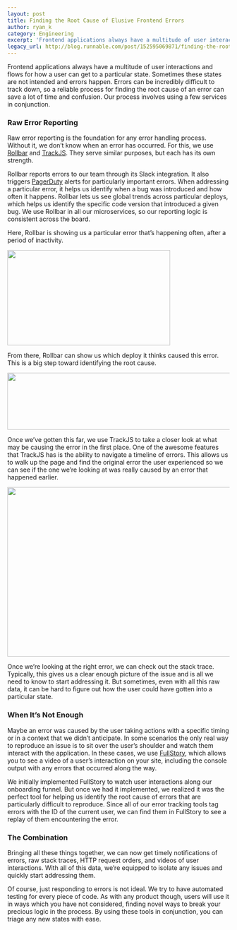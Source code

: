 ```yaml
---
layout: post
title: Finding the Root Cause of Elusive Frontend Errors
author: ryan_k
category: Engineering
excerpt: 'Frontend applications always have a multitude of user interactions and flows for how a user can get to a particular state. Sometimes these states are not intended and errors happen. Errors can be incredibly difficult to track down, so a reliable process for finding the root cause of an error can save a lot of time and confusion. Our process involves using a few services in conjunction.'
legacy_url: http://blog.runnable.com/post/152595069871/finding-the-root-cause-of-elusive-frontend-errors
---
```


Frontend applications always have a multitude of user interactions and flows for how a user can get to a particular state. Sometimes these states are not intended and errors happen. Errors can be incredibly difficult to track down, so a reliable process for finding the root cause of an error can save a lot of time and confusion. Our process involves using a few services in conjunction.

### Raw Error Reporting

Raw error reporting is the foundation for any error handling process. Without it, we don’t know when an error has occurred. For this, we use [Rollbar](http://t.umblr.com/redirect?z=https%3A%2F%2Frollbar.com%2F&t=NGFkODdkMzJhMmY5YTYzZmMyMjA4YTJlMWFkNDUzNjdjZDJlOTRiOCxGSVIwZ0xxZw%3D%3D&b=t%3ANYUWSMP8glLS4tRmPIbrNA&m=1) and [TrackJS](https://trackjs.com/). They serve similar purposes, but each has its own strength.

Rollbar reports errors to our team through its Slack integration. It also triggers [PagerDuty](https://www.pagerduty.com/) alerts for particularly important errors. When addressing a particular error, it helps us identify when a bug was introduced and how often it happens. Rollbar lets us see global trends across particular deploys, which helps us identify the specific code version that introduced a given bug. We use Rollbar in all our microservices, so our reporting logic is consistent across the board.

Here, Rollbar is showing us a particular error that’s happening often, after a period of inactivity.

<img src="https://s3-us-west-1.amazonaws.com/runnable-design/error-graph.png" width="369" height="216">

From there, Rollbar can show us which deploy it thinks caused this error. This is a big step toward identifying the root cause.

<img src="https://s3-us-west-1.amazonaws.com/runnable-design/error-deploy.png" width="600" height="129">

Once we’ve gotten this far, we use TrackJS to take a closer look at what may be causing the error in the first place. One of the awesome features that TrackJS has is the ability to navigate a timeline of errors. This allows us to walk up the page and find the original error the user experienced so we can see if the one we’re looking at was really caused by an error that happened earlier.

<img src="https://s3-us-west-1.amazonaws.com/runnable-design/error-timeline.png" width="665" height="384">

Once we’re looking at the right error, we can check out the stack trace. Typically, this gives us a clear enough picture of the issue and is all we need to know to start addressing it. But sometimes, even with all this raw data, it can be hard to figure out how the user could have gotten into a particular state.

### When It’s Not Enough

Maybe an error was caused by the user taking actions with a specific timing or in a context that we didn’t anticipate. In some scenarios the only real way to reproduce an issue is to sit over the user’s shoulder and watch them interact with the application. In these cases, we use [FullStory](https://fullstory.com/), which allows you to see a video of a user’s interaction on your site, including the console output with any errors that occurred along the way.

We initially implemented FullStory to watch user interactions along our onboarding funnel. But once we had it implemented, we realized it was the perfect tool for helping us identify the root cause of errors that are particularly difficult to reproduce. Since all of our error tracking tools tag errors with the ID of the current user, we can find them in FullStory to see a replay of them encountering the error.

### The Combination

Bringing all these things together, we can now get timely notifications of errors, raw stack traces, HTTP request orders, and videos of user interactions. With all of this data, we’re equipped to isolate any issues and quickly start addressing them.

Of course, just responding to errors is not ideal. We try to have automated testing for every piece of code. As with any product though, users will use it in ways which you have not considered, finding novel ways to break your precious logic in the process. By using these tools in conjunction, you can triage any new states with ease.
